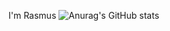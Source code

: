 I'm Rasmus 
![Anurag's GitHub stats](https://github-readme-stats.vercel.app/api?username=DARPZZ&show=reviews,discussions_started,discussions_answered,prs_merged,prs_merged_percentage)
